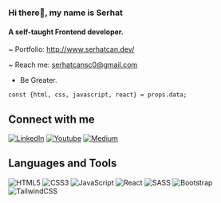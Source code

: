 ### Hi there👋, my name is Serhat

#### A self-taught Frontend developer.

~ Portfolio: http://www.serhatcan.dev/

~ Reach me: serhatcansc0@gmail.com

- Be Greater.

` const {html, css, javascript, react} = props.data; `

## Connect with me
[![LinkedIn](https://img.shields.io/badge/linkedin-%230077B5.svg?style=for-the-badge&logo=linkedin&logoColor=white)](https://www.linkedin.com/in/serhatcandev/) 
[![Youtube](https://img.shields.io/badge/YouTube-%23FF0000.svg?style=for-the-badge&logo=YouTube&logoColor=white)](https://www.youtube.com/@serhatcandev)
[![Medium](https://img.shields.io/badge/Medium-12100E?style=for-the-badge&logo=medium&logoColor=white)](https://serhatc4n.medium.com/)

## Languages and Tools
 
![HTML5](https://img.shields.io/badge/html5-%23E34F26.svg?style=for-the-badge&logo=html5&logoColor=white)
![CSS3](https://img.shields.io/badge/css3-%231572B6.svg?style=for-the-badge&logo=css3&logoColor=white)
![JavaScript](https://img.shields.io/badge/javascript-%23323330.svg?style=for-the-badge&logo=javascript&logoColor=%23F7DF1E)
![React](https://img.shields.io/badge/react-%2320232a.svg?style=for-the-badge&logo=react&logoColor=%2361DAFB)
![SASS](https://img.shields.io/badge/SASS-hotpink.svg?style=for-the-badge&logo=SASS&logoColor=white)
![Bootstrap](https://img.shields.io/badge/bootstrap-%23563D7C.svg?style=for-the-badge&logo=bootstrap&logoColor=white)
![TailwindCSS](https://img.shields.io/badge/tailwindcss-%2338B2AC.svg?style=for-the-badge&logo=tailwind-css&logoColor=white)

